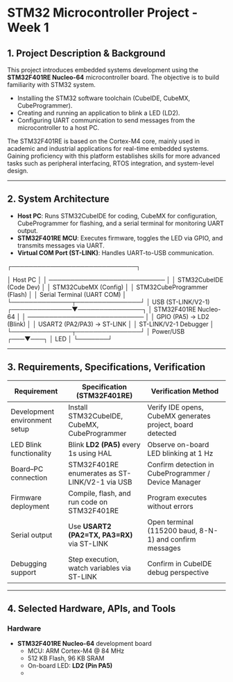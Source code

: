 # STM32 Microcontroller Project - Week 1

## 1. Project Description & Background
This project introduces embedded systems development using the **STM32F401RE Nucleo-64** microcontroller board. The objective is to build familiarity with STM32 system.

- Installing the STM32 software toolchain (CubeIDE, CubeMX, CubeProgrammer).
- Creating and running an application to blink a LED (LD2).
- Configuring UART communication to send messages from the microcontroller to a host PC.

The STM32F401RE is based on the Cortex-M4 core, mainly used in academic and industrial applications for real-time embedded systems. Gaining proficiency with this platform establishes skills for more advanced tasks such as peripheral interfacing, RTOS integration, and system-level design.

---

## 2. System Architecture

- **Host PC**: Runs STM32CubeIDE for coding, CubeMX for configuration, CubeProgrammer for flashing, and a serial terminal for monitoring UART output.
- **STM32F401RE MCU**: Executes firmware, toggles the LED via GPIO, and transmits messages via UART.
- **Virtual COM Port (ST-LINK)**: Handles UART-to-USB communication.

┌─────────────────────────────┐

│ Host PC │
│ ─────────────────────────── │
│ STM32CubeIDE (Code Dev) │
│ STM32CubeMX (Config) │
│ STM32CubeProgrammer (Flash) │
│ Serial Terminal (UART COM) │
└──────────────┬───────────────┘
│ USB (ST-LINK/V2-1)
┌──────────────▼───────────────┐
│ STM32F401RE Nucleo-64 │
│ ─────────────────────────── │
│ GPIO (PA5) → LD2 (Blink) │
│ USART2 (PA2/PA3) → ST-LINK │
│ ST-LINK/V2-1 Debugger │
└──────────────┬───────────────┘
│ Power/USB
┌───▼───┐
│ LED │
└───────┘


---

## 3. Requirements, Specifications, Verification

| **Requirement**               | **Specification (STM32F401RE)**               | **Verification Method**                                      |
|-------------------------------|-----------------------------------------------|--------------------------------------------------------------|
| Development environment setup | Install STM32CubeIDE, CubeMX, CubeProgrammer  | Verify IDE opens, CubeMX generates project, board detected   |
| LED Blink functionality       | Blink **LD2 (PA5)** every 1s using HAL        | Observe on-board LED blinking at 1 Hz                        |
| Board–PC connection           | STM32F401RE enumerates as ST-LINK/V2-1 via USB| Confirm detection in CubeProgrammer / Device Manager         |
| Firmware deployment           | Compile, flash, and run code on STM32F401RE   | Program executes without errors                              |
| Serial output                 | Use **USART2 (PA2=TX, PA3=RX)** via ST-LINK   | Open terminal (115200 baud, 8-N-1) and confirm messages      |
| Debugging support             | Step execution, watch variables via ST-LINK   | Confirm in CubeIDE debug perspective                         |

---

## 4. Selected Hardware, APIs, and Tools

### Hardware
- **STM32F401RE Nucleo-64** development board
  - MCU: ARM Cortex-M4 @ 84 MHz
  - 512 KB Flash, 96 KB SRAM
  - On-board LED: **LD2 (Pin PA5)**
  -
